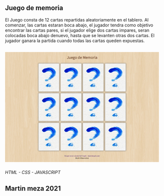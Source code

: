 ## Juego de memoria

El Juego consta de 12  cartas repartidas aleatoriamente en el tablero.
Al comenzar, las cartas estaran boca abajo, el jugador tendra como objetivo encontrar las cartas pares, si el jugador elige dos cartas impares, seran colocadas boca abajo denuevo, hasta que se levanten otras dos cartas.
El jugador ganara la partida cuando todas las cartas queden expuestas.


![vista previa](https://github.com/martinmeza0/memory-game/blob/master/img/preview.jpg "vista previa")
------------
###### HTML - CSS - JAVASCRIPT

Martin meza 2021
------------
